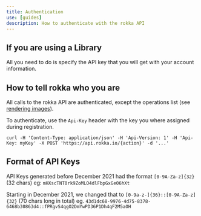 ```yaml
---
title: Authentication
use: [guides]
description: How to authenticate with the rokka API
---
```


## If you are using a Library

All you need to do is specify the API key that you will get with your account information.

## How to tell rokka who you are

All calls to the rokka API are authenticated, except the operations list (see [rendering images](upload-and-render-an-image.html)).

To authenticate, use the `Api-Key` header with the key you where assigned during registration.

```language-bash
curl -H 'Content-Type: application/json' -H 'Api-Version: 1' -H 'Api-Key: myKey' -X POST 'https://api.rokka.io/{action}' -d '...'
```

## Format of API Keys

API Keys generated before December 2021 had the format `[0-9A-Za-z]{32}` (32 chars) eg: `mHXscTNT0rk9ZoMLO4dlFbpGxGe06hXt`

Starting in December 2021, we changed that to `[0-9a-z-]{36}::[0-9A-Za-z]{32}` (70 chars long in total) eg. `43d1dc68-9976-4d75-8378-6468b30863d4::fPRgvS4qgO2DmYwPD36P1Dh4qF2M5aOH`

